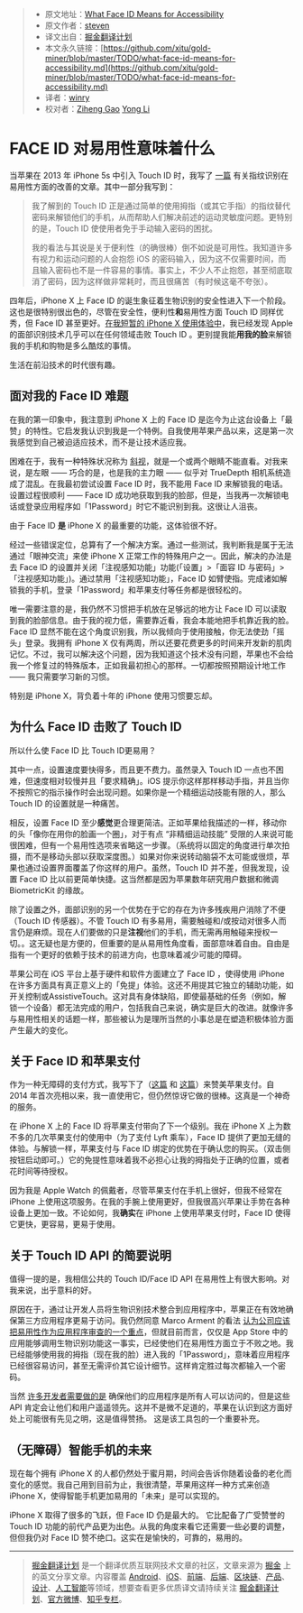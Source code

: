 > * 原文地址：[What Face ID Means for Accessibility](https://www.stevensblog.co/blogs/what-face-id-means-for-accessibility?utm_source=SitePoint&utm_medium=email&utm_campaign=Versioning)
> * 原文作者：[steven](https://www.stevensblog.co)
> * 译文出自：[掘金翻译计划](https://github.com/xitu/gold-miner)
> * 本文永久链接：[https://github.com/xitu/gold-miner/blob/master/TODO/what-face-id-means-for-accessibility.md](https://github.com/xitu/gold-miner/blob/master/TODO/what-face-id-means-for-accessibility.md)
> * 译者：[winry](https://github.com/winry01)
> * 校对者：[Ziheng Gao](https://github.com/noahziheng) [Yong Li](https://github.com/NeilLi1992)

# FACE ID 对易用性意味着什么

当苹果在 2013 年 iPhone 5s 中引入 Touch ID 时，我写了 [一篇](https://medium.com/@steven_aquino/on-touch-id-and-accessibility-eff1391cff91) 有关指纹识别在易用性方面的改善的文章。其中一部分我写到：

> 我了解到的 Touch ID 正是通过简单的使用拇指（或其它手指）的指纹替代密码来解锁他们的手机，从而帮助人们解决前述的运动灵敏度问题。更特别的是，Touch ID 使使用者免于手动输入密码的困扰。
> 
> 我的看法与其说是关于便利性（的确很棒）倒不如说是可用性。我知道许多有视力和运动问题的人会抱怨 iOS 的密码输入，因为这不仅需要时间，而且输入密码也不是一件容易的事情。事实上，不少人不止抱怨，甚至彻底取消了密码，因为这样做非常耗时，而且很痛苦（有时候这毫不夸张）。

四年后，iPhone X 上 Face ID 的诞生象征着生物识别的安全性进入下一个阶段。这也是很特别很出色的，尽管在安全性，便利性**和**易用性方面 Touch ID 同样优秀，但 Face ID 甚至更好。[在我短暂的 iPhone X 使用体验中](https://www.stevensblog.co/blogs/my-first-week-with-iphone-x)，我已经发现 Apple 的面部识别技术几乎可以在任何领域击败 Touch ID 。更别提我能**用我的脸**来解锁我的手机和购物是多么酷炫的事情。

生活在前沿技术的时代很有趣。

## 面对我的 Face ID 难题

在我的第一印象中，我注意到 iPhone X 上的 Face ID 是迄今为止这台设备上「最赞」的特性。它启发我认识到我是一个特例。自我使用苹果产品以来，这是第一次我感觉到自己被迫适应技术，而不是让技术适应我。

困难在于，我有一种特殊状况称为 [斜视](https://en.wikipedia.org/wiki/Strabismus)，就是一个或两个眼睛不能直看。对我来说，是左眼 —— 巧合的是，也是我的主力眼 —— 似乎对 TrueDepth 相机系统造成了混乱。在我最初尝试设置 Face ID 时，我不能用 Face ID 来解锁我的电话。设置过程很顺利 —— Face ID 成功地获取到我的脸部，但是，当我再一次解锁电话或登录应用程序如「1Password」时它不能识别到我。这很让人沮丧。

由于 Face ID **是** iPhone X 的最重要的功能，这体验很不好。

经过一些错误定位，总算有了一个解决方案。通过一些测试，我判断我是属于无法通过「眼神交流」来使 iPhone X 正常工作的特殊用户之一。因此，解决的办法是去 Face ID 的设置并关闭「注视感知功能」功能(「设置」>「面容 ID 与密码」>「注视感知功能」)。通过禁用「注视感知功能」，Face ID 如臂使指。完成诸如解锁我的手机，登录「1Password」和苹果支付等任务都是很轻松的。

唯一需要注意的是，我仍然不习惯把手机放在足够远的地方让 Face ID 可以读取到我的脸部信息。由于我的视力低，需要靠近看，我会本能地把手机靠近我的脸。Face ID 显然不能在这个角度识别我，所以我倾向于使用接触，你无法使劲「摇头」登录。我拥有 iPhone X 仅有两周，所以还要花费更多的时间来开发新的肌肉记忆。不过，我可以解决这个问题，因为我知道这个技术没有问题，苹果也不会给我一个修复过的特殊版本，正如我最初担心的那样。一切都按照预期设计地工作 —— 我只需要学习新的习惯。

特别是 iPhone X，背负着十年的 iPhone 使用习惯要忘却。

## 为什么 Face ID 击败了 Touch ID

所以什么使 Face ID 比 Touch ID更易用？

其中一点，设置速度要快得多，而且更不费力。虽然录入 Touch ID 一点也不困难，但速度相对较慢并且「要求精确」。iOS 提示你这样那样移动手指，并且当你不按照它的指示操作时会出现问题。如果你是一个精细运动技能有限的人，那么 Touch ID 的设置就是一种痛苦。

相反，设置 Face ID 至少**感觉**更合理更简洁。正如苹果给我描述的一样，移动你的头「像你在用你的脸画一个圈」，对于有点 “非精细运动技能” 受限的人来说可能很困难，但有一个易用性选项来省略这一步骤。（系统将以固定的角度进行单次拍摄，而不是移动头部以获取深度图。）如果对你来说转动脑袋不太可能或很烦，苹果也通过设置界面覆盖了你这样的用户。虽然，Touch ID 并不差，但我发现，设置 Face ID 比以前更简单快捷。这当然都是因为苹果数年研究用户数据和微调 BiometricKit 的缘故。

除了设置之外，面部识别的另一个优势在于它的存在为许多残疾用户消除了不便（Touch ID 传感器）。不管 Touch ID 有多易用，需要触碰和/或按动对很多人而言仍是麻烦。现在人们要做的只是**注视**他们的手机，而无需再用触碰来授权一切。。这无疑也是方便的，但重要的是从易用性角度看，面部意味着自由。自由是指有一个更好的依赖于技术的前进方向，也意味着减少可能的障碍。

苹果公司在 iOS 平台上基于硬件和软件方面建立了 Face ID ，使得使用 iPhone 在许多方面具有真正意义上的「免提」体验。这还不用提其它独立的辅助功能，如开关控制或AssistiveTouch。这对具有身体缺陷，即使最基础的任务（例如，解锁一个设备）都无法完成的用户，包括我自己来说，确实是巨大的改进。就像许多与易用性相关的话题一样，那些被认为是理所当然的小事总是在塑造积极体验方面产生最大的变化。

## 关于 Face ID 和苹果支付

作为一种无障碍的支付方式，我写下了（[这篇](http://m.imore.com/apple-pay-and-empowering-nature-inclusive-design) 和 [这篇](http://www.imore.com/apple-watch-makes-apple-pay-even-better-accessibility)）来赞美苹果支付。自 2014 年首次亮相以来，我一直使用它，但仍然惊讶它做的很棒。这真是一个神奇的服务。

在 iPhone X 上的 Face ID 将苹果支付带向了下一个级别。我在 iPhone X 上为数不多的几次苹果支付的使用中（为了支付 Lyft 乘车），Face ID 提供了更加无缝的体验。与解锁一样，苹果支付与 Face ID 绑定的优势在于确认您的购买。（双击侧按钮启动即可。）它的免提性意味着我不必担心让我的拇指处于正确的位置，或者花时间等待授权。

因为我是 Apple Watch 的佩戴者，尽管苹果支付在手机上很好，但我不经常在 iPhone 上使用这项服务。在我的手腕上使用更好，但我很高兴苹果让手势在各种设备上更加一致。不论如何，我**确实**在 iPhone 上使用苹果支付时，Face ID 使得它更快，更容易，更易于使用。

## 关于 Touch ID API 的简要说明

值得一提的是，我相信公共的 Touch ID/Face ID API 在易用性上有很大影响。对我来说，出乎意料的好。

原因在于，通过让开发人员将生物识别技术整合到应用程序中，苹果正在有效地确保第三方应用程序更易于访问。我仍然同意 Marco Arment 的看法 [认为公司应该把易用性作为应用程序审查的一个重点](https://marco.org/2014/07/10/app-review-should-test-accessibility)，但就目前而言，仅仅是 App Store 中的应用能够调用生物识别功能这一事实，已经使他们在易用性方面立于不败之地。我已经能够使用我的拇指（现在我的脸）进入我的「1Password」，意味着应用程序已经很容易访问，甚至无需评价其它设计细节。这样肯定胜过每次都输入一个密码。

当然 [许多开发者需要做的是](http://techcrunch.com/2014/08/02/reuters-rebuttal/) 确保他们的应用程序是所有人可以访问的，但是这些 API 肯定会让他们和用户遥遥领先。这并不是微不足道的，苹果在认识到这方面好处上可能很有先见之明，这是值得赞扬。 这是该工具包的一个重要补充。

## （无障碍）智能手机的未来

现在每个拥有 iPhone X 的人都仍然处于蜜月期，时间会告诉你随着设备的老化而变化的感觉。我自己用到目前为止，我很清楚，苹果用这样一种方式来创造 iPhone X，使得智能手机更加易用的「未来」是可以实现的。

iPhone X 取得了很多的飞跃，但 Face ID 仍是最大的。 它比配备了广受赞誉的 Touch ID 功能的前代产品更为出色。从我的角度来看它还需要一些必要的调整，但但我仍对 Face ID 赞不绝口。这实在是愉快的，可靠的，易用的。


---

> [掘金翻译计划](https://github.com/xitu/gold-miner) 是一个翻译优质互联网技术文章的社区，文章来源为 [掘金](https://juejin.im) 上的英文分享文章。内容覆盖 [Android](https://github.com/xitu/gold-miner#android)、[iOS](https://github.com/xitu/gold-miner#ios)、[前端](https://github.com/xitu/gold-miner#前端)、[后端](https://github.com/xitu/gold-miner#后端)、[区块链](https://github.com/xitu/gold-miner#区块链)、[产品](https://github.com/xitu/gold-miner#产品)、[设计](https://github.com/xitu/gold-miner#设计)、[人工智能](https://github.com/xitu/gold-miner#人工智能)等领域，想要查看更多优质译文请持续关注 [掘金翻译计划](https://github.com/xitu/gold-miner)、[官方微博](http://weibo.com/juejinfanyi)、[知乎专栏](https://zhuanlan.zhihu.com/juejinfanyi)。
